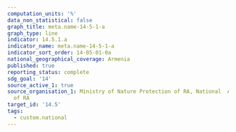 ```yaml
---
computation_units: '%'
data_non_statistical: false
graph_title: meta.name-14-5-1-a
graph_type: line
indicator: 14.5.1.a
indicator_name: meta.name-14-5-1-a
indicator_sort_order: 14-05-01-0a
national_geographical_coverage: Armenia
published: true
reporting_status: complete
sdg_goal: '14'
source_active_1: true
source_organisation_1: Ministry of Nature Protection of RA, National  Academy of Sciences
  of RA
target_id: '14.5'
tags:
  - custom.national
---
```

